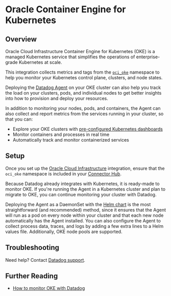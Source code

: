 # Oracle Container Engine for Kubernetes

## Overview

Oracle Cloud Infrastructure Container Engine for Kubernetes (OKE) is a managed Kubernetes service that simplifies the operations of enterprise-grade Kubernetes at scale. 

This integration collects metrics and tags from the [`oci_oke`][1] namespace to help you monitor your Kubernetes control plane, clusters, and node states. 

Deploying the [Datadog Agent][2] on your OKE cluster can also help you track the load on your clusters, pods, and individual nodes to get better insights into how to provision and deploy your resources.

In addition to monitoring your nodes, pods, and containers, the Agent can also collect and report metrics from the services running in your cluster, so that you can:

- Explore your OKE clusters with [pre-configured Kubernetes dashboards][3]
- Monitor containers and processes in real time
- Automatically track and monitor containerized services

## Setup

Once you set up the [Oracle Cloud Infrastructure][4] integration, ensure that the `oci_oke` namespace is included in your [Connector Hub][5].

Because Datadog already integrates with Kubernetes, it is ready-made to monitor OKE. If you're running the Agent in a Kubernetes cluster and plan to migrate to OKE, you can continue monitoring your cluster with Datadog.

Deploying the Agent as a DaemonSet with the [Helm chart][6] is the most straightforward (and recommended) method, since it ensures that the Agent will run as a pod on every node within your cluster and that each new node automatically has the Agent installed. You can also configure the Agent to collect process data, traces, and logs by adding a few extra lines to a Helm values file. Additionally, OKE node pools are supported.


## Troubleshooting

Need help? Contact [Datadog support][7].

## Further Reading

- [How to monitor OKE with Datadog][8]

[1]: https://docs.oracle.com/en-us/iaas/Content/ContEng/Reference/contengmetrics.htm
[2]: https://docs.datadoghq.com/agent/kubernetes/#installation
[3]: https://app.datadoghq.com/dashboard/lists/preset/3?q=kubernetes
[4]: https://docs.datadoghq.com/integrations/oracle_cloud_infrastructure/
[5]: https://cloud.oracle.com/connector-hub/service-connectors
[6]: https://docs.datadoghq.com/agent/kubernetes/?tab=helm
[7]: https://docs.datadoghq.com/help/
[8]: https://www.datadoghq.com/blog/monitor-oracle-kubernetes-engine/

